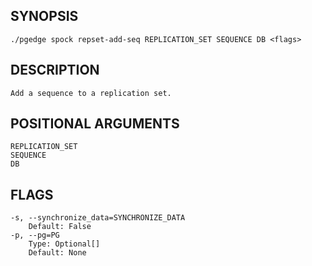 ## SYNOPSIS
    ./pgedge spock repset-add-seq REPLICATION_SET SEQUENCE DB <flags>
 
## DESCRIPTION
    Add a sequence to a replication set.
 
## POSITIONAL ARGUMENTS
    REPLICATION_SET
    SEQUENCE
    DB
 
## FLAGS
    -s, --synchronize_data=SYNCHRONIZE_DATA
        Default: False
    -p, --pg=PG
        Type: Optional[]
        Default: None

